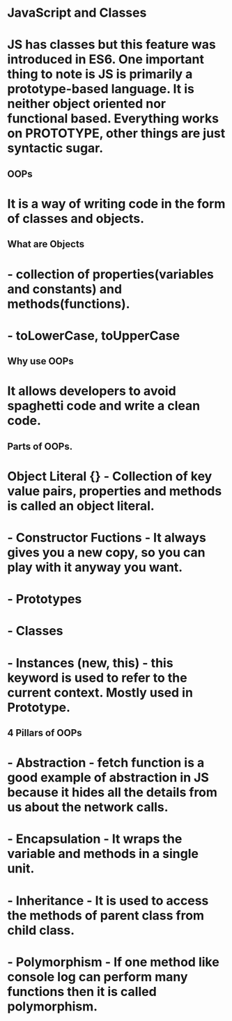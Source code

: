 # JavaScript and Classes

# JS has classes but this feature was introduced in ES6. One important thing to note is JS is primarily a prototype-based language. It is neither object oriented nor functional based. Everything works on PROTOTYPE, other things are just syntactic sugar.

## OOPs

# It is a way of writing code in the form of classes and objects.

## What are Objects
# - collection of properties(variables and constants) and methods(functions).
# - toLowerCase, toUpperCase

## Why use OOPs
# It allows developers to avoid spaghetti code and write a clean code.

## Parts of OOPs.
# Object Literal {} - Collection of key value pairs, properties and methods is called an object literal.

# - Constructor Fuctions - It always gives you a new copy, so you can play with it anyway you want. 
# - Prototypes
# - Classes
# - Instances (new, this) - this keyword is used to refer to the current context. Mostly used in Prototype.

## 4 Pillars of OOPs

# - Abstraction - fetch function is a good example of abstraction in JS because it hides all the details from us about the network calls. 
# - Encapsulation - It wraps the variable and methods in a single unit. 
# - Inheritance - It is used to access the methods of parent class from child class.
# - Polymorphism - If one method like console log can perform many functions then it is called polymorphism.

 